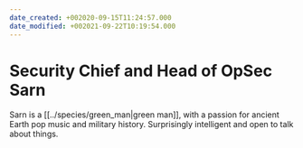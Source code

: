 ```yaml
---
date_created: +002020-09-15T11:24:57.000
date_modified: +002021-09-22T10:19:54.000
---
```


# Security Chief and Head of OpSec Sarn

Sarn is a [[../species/green_man|green man]], with a passion for ancient Earth pop music and military history. Surprisingly intelligent and open to talk about things.
